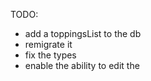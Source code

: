 TODO:

- add a toppingsList to the db
- remigrate it
- fix the types
- enable the ability to edit the 